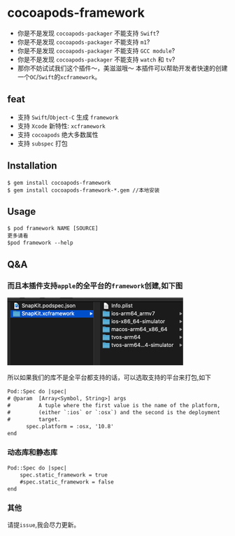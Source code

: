 # cocoapods-framework

- 你是不是发现 `cocoapods-packager` 不能支持 `Swift`?
- 你是不是发现 `cocoapods-packager` 不能支持 `m1`?
- 你是不是发现 `cocoapods-packager` 不能支持 `GCC module`?
- 你是不是发现 `cocoapods-packager` 不能支持 `watch` 和 `tv`?
- 那你不妨试试我们这个插件～，美滋滋哦～
本插件可以帮助开发者快速的创建一个`OC`/`Swift`的`xcframework`。

## feat
- 支持 `Swift`/`Object-C` 生成 `framework`
- 支持 `Xcode` 新特性: `xcframework`
- 支持 `cocoapods` 绝大多数属性
- 支持 `subspec` 打包
## Installation

    $ gem install cocoapods-framework
    $ gem install cocoapods-framework-*.gem //本地安装

## Usage
    $ pod framework NAME [SOURCE]
    更多请看
    $pod framework --help

## Q&A
### 而且本插件支持`apple`的全平台的`framework`创建,如下图

![all](pic/allplatform.png)

所以如果我们的库不是全平台都支持的话，可以选取支持的平台来打包,如下

```
Pod::Spec do |spec|
# @param  [Array<Symbol, String>] args
#         A tuple where the first value is the name of the platform,
#         (either `:ios` or `:osx`) and the second is the deployment
#         target.
      spec.platform = :osx, '10.8'
end
```
### 动态库和静态库

```
Pod::Spec do |spec|
    spec.static_framework = true
    #spec.static_framework = false
end
```

### 其他
请提`issue`,我会尽力更新。
